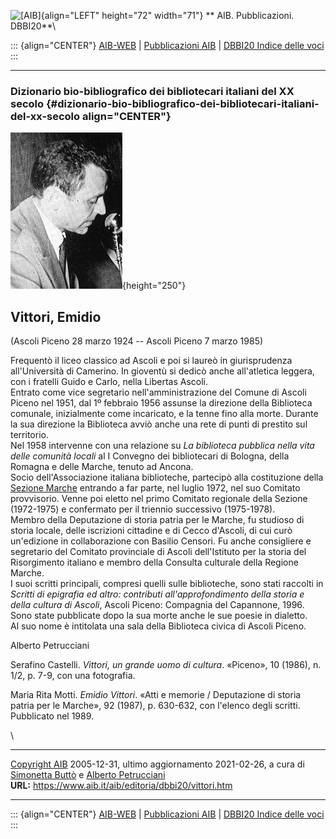 ![\[AIB\]](/aib/wi/aibv72.gif){align="LEFT" height="72" width="71"}
** AIB. Pubblicazioni. DBBI20**\

::: {align="CENTER"}
[AIB-WEB](/) \| [Pubblicazioni AIB](/pubblicazioni/) \| [DBBI20 Indice
delle voci](dbbi20.htm)
:::

------------------------------------------------------------------------

### Dizionario bio-bibliografico dei bibliotecari italiani del XX secolo {#dizionario-bio-bibliografico-dei-bibliotecari-italiani-del-xx-secolo align="CENTER"}

![\[Ritratto\]](vittori.jpg){height="250"}

## Vittori, Emidio

(Ascoli Piceno 28 marzo 1924 -- Ascoli Piceno 7 marzo 1985)

Frequentò il liceo classico ad Ascoli e poi si laureò in giurisprudenza
all\'Università di Camerino. In gioventù si dedicò anche all\'atletica
leggera, con i fratelli Guido e Carlo, nella Libertas Ascoli.\
Entrato come vice segretario nell\'amministrazione del Comune di Ascoli
Piceno nel 1951, dal 1º febbraio 1956 assunse la direzione della
Biblioteca comunale, inizialmente come incaricato, e la tenne fino alla
morte. Durante la sua direzione la Biblioteca avviò anche una rete di
punti di prestito sul territorio.\
Nel 1958 intervenne con una relazione su *La biblioteca pubblica nella
vita delle comunità locali* al I Convegno dei bibliotecari di Bologna,
della Romagna e delle Marche, tenuto ad Ancona.\
Socio dell\'Associazione italiana biblioteche, partecipò alla
costituzione della [Sezione Marche](/aib/stor/sezioni/mar.htm) entrando
a far parte, nel luglio 1972, nel suo Comitato provvisorio. Venne poi
eletto nel primo Comitato regionale della Sezione (1972-1975) e
confermato per il triennio successivo (1975-1978).\
Membro della Deputazione di storia patria per le Marche, fu studioso di
storia locale, delle iscrizioni cittadine e di Cecco d\'Ascoli, di cui
curò un\'edizione in collaborazione con Basilio Censori. Fu anche
consigliere e segretario del Comitato provinciale di Ascoli
dell\'Istituto per la storia del Risorgimento italiano e membro della
Consulta culturale della Regione Marche.\
I suoi scritti principali, compresi quelli sulle biblioteche, sono stati
raccolti in *Scritti di epigrafia ed altro: contributi
all\'approfondimento della storia e della cultura di Ascoli*, Ascoli
Piceno: Compagnia del Capannone, 1996. Sono state pubblicate dopo la sua
morte anche le sue poesie in dialetto.\
Al suo nome è intitolata una sala della Biblioteca civica di Ascoli
Piceno.

Alberto Petrucciani

Serafino Castelli. *Vittori, un grande uomo di cultura*. «Piceno», 10
(1986), n. 1/2, p. 7-9, con una fotografia.

Maria Rita Motti. *Emidio Vittori*. «Atti e memorie / Deputazione di
storia patria per le Marche», 92 (1987), p. 630-632, con l\'elenco degli
scritti. Pubblicato nel 1989.

\

------------------------------------------------------------------------

[Copyright AIB](/su-questo-sito/dichiarazione-di-copyright-aib-web/)
2005-12-31, ultimo aggiornamento 2021-02-26, a cura di [Simonetta
Buttò](/aib/redazione3.htm) e [Alberto
Petrucciani](/su-questo-sito/redazione-aib-web/)\
**URL:** https://www.aib.it/aib/editoria/dbbi20/vittori.htm

------------------------------------------------------------------------

::: {align="CENTER"}
[AIB-WEB](/) \| [Pubblicazioni AIB](/pubblicazioni/) \| [DBBI20 Indice
delle voci](dbbi20.htm)
:::

